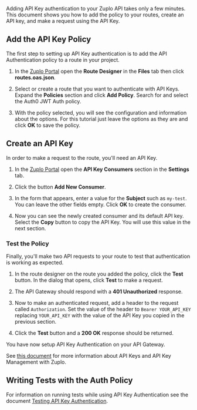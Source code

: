 Adding API Key authentication to your Zuplo API takes only a few minutes. This
document shows you how to add the policy to your routes, create an API key, and
make a request using the API Key.

## Add the API Key Policy

The first step to setting up API Key authentication is to add the API
Authentication policy to a route in your project.

1. In the [Zuplo Portal](https://portal.zuplo.com) open the **Route Designer**
   in the <CodeEditorTabIcon /> **Files** tab then click **routes.oas.json**.

2. Select or create a route that you want to authenticate with API Keys. Expand
   the **Policies** section and click **Add Policy**. Search for and select the
   Auth0 JWT Auth policy.

   <Screenshot src="https://cdn.zuplo.com/assets/1a35f4e6-9309-4f22-89da-2e2c25e68403.png" />

3. With the policy selected, you will see the configuration and information
   about the options. For this tutorial just leave the options as they are and
   click **OK** to save the policy.

   <Screenshot src="https://cdn.zuplo.com/assets/736fad78-37c8-4f12-9e58-8e697a14284c.png" />

## Create an API Key

In order to make a request to the route, you'll need an API Key.

1. In the [Zuplo Portal](https://portal.zuplo.com) open the **API Key
   Consumers** section in the <SettingsTabIcon /> **Settings** tab.

2. Click the button **Add New Consumer**.

3. In the form that appears, enter a value for the **Subject** such as
   `my-test`. You can leave the other fields empty. Click **OK** to create the
   consumer.

  <Screenshot src="https://cdn.zuplo.com/assets/68b4571d-fcbc-4c92-977f-7612cd0cfb32.png" size="md" />

4. Now you can see the newly created consumer and its default API key. Select
   the <CopyIcon /> **Copy** button to copy the API Key. You will use this value
   in the next section.

  <Screenshot src="https://cdn.zuplo.com/assets/98a3d62f-1b61-4f41-8bac-665e0b02309e.png" size="lg" />

### Test the Policy

Finally, you'll make two API requests to your route to test that authentication
is working as expected.

1. In the route designer on the route you added the policy, click the **Test**
   button. In the dialog that opens, click **Test** to make a request.

2. The API Gateway should respond with a **401 Unauthorized** response.

  <Screenshot src="https://cdn.zuplo.com/assets/626e10a2-2350-439a-9081-1ccf1fe90cad.png" size="md" />

3. Now to make an authenticated request, add a header to the request called
   `Authorization`. Set the value of the header to `Bearer YOUR_API_KEY`
   replacing `YOUR_API_KEY` with the value of the API Key you copied in the
   previous section.

  <Screenshot src="https://cdn.zuplo.com/assets/11a3f88a-8613-43c9-9429-4c82e1f1ab4d.png" size="lg" />

4. Click the **Test** button and a **200 OK** response should be returned.

  <Screenshot src="https://cdn.zuplo.com/assets/8182f932-8db6-4456-842f-f65158b174c0.png" size="md" />

You have now setup API Key Authentication on your API Gateway.

See [this document](/docs/articles/api-key-management) for more information
about API Keys and API Key Management with Zuplo.

## Writing Tests with the Auth Policy

For information on running tests while using API Key Authentication see the
document
[Testing API Key Authentication](/docs/articles/testing-api-key-authentication).
